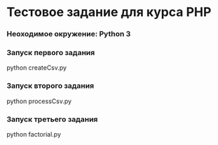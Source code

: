 # Тестовое задание для курса PHP

### Неоходимое окружение: Python 3

### Запуск первого задания  
python createCsv.py  

### Запуск второго задания  
python processCsv.py  

### Запуск третьего задания  
python factorial.py